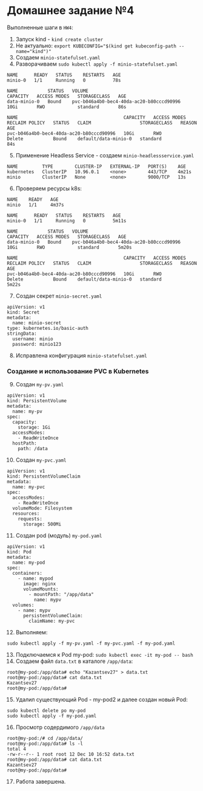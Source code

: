 # Домашнее задание №4

Выполненные шаги в `HW4`:
1. Запуск kind - `kind create cluster`
2. Не актуально: `export KUBECONFIG="$(kind get kubeconfig-path --name="kind")"`
3. Создаем `minio-statefulset.yaml`
4. Разворачиваем `sudo kubectl apply -f minio-statefulset.yaml`
```
NAME      READY   STATUS    RESTARTS   AGE
minio-0   1/1     Running   0          78s

NAME           STATUS   VOLUME                                     CAPACITY   ACCESS MODES   STORAGECLASS   AGE
data-minio-0   Bound    pvc-b046a4b0-bec4-40da-ac20-b80cccd90996   10Gi       RWO            standard       86s

NAME                                       CAPACITY   ACCESS MODES   RECLAIM POLICY   STATUS   CLAIM                  STORAGECLASS   REASON   AGE
pvc-b046a4b0-bec4-40da-ac20-b80cccd90996   10Gi       RWO            Delete           Bound    default/data-minio-0   standard                84s
```
5. Применение Headless Service - создаем `minio-headlessservice.yaml`
```
NAME         TYPE        CLUSTER-IP   EXTERNAL-IP   PORT(S)    AGE
kubernetes   ClusterIP   10.96.0.1    <none>        443/TCP    4m21s
minio        ClusterIP   None         <none>        9000/TCP   13s
```
6. Проверяем ресурсы k8s:
```
NAME    READY   AGE
minio   1/1     4m37s

NAME      READY   STATUS    RESTARTS   AGE
minio-0   1/1     Running   0          5m11s

NAME           STATUS   VOLUME                                     CAPACITY   ACCESS MODES   STORAGECLASS   AGE
data-minio-0   Bound    pvc-b046a4b0-bec4-40da-ac20-b80cccd90996   10Gi       RWO            standard       5m20s

NAME                                       CAPACITY   ACCESS MODES   RECLAIM POLICY   STATUS   CLAIM                  STORAGECLASS   REASON   AGE
pvc-b046a4b0-bec4-40da-ac20-b80cccd90996   10Gi       RWO            Delete           Bound    default/data-minio-0   standard                5m22s
```
7. Создан секрет `minio-secret.yaml`
```
apiVersion: v1
kind: Secret
metadata:
  name: minio-secret
type: kubernetes.io/basic-auth
stringData:
  username: minio
  password: minio123
```
8. Исправлена конфигурация `minio-statefulset.yaml`
### Создание и использование PVC в Kubernetes
9. Создан `my-pv.yaml`
```
apiVersion: v1
kind: PersistentVolume
metadata:
  name: my-pv
spec:
  capacity:
    storage: 1Gi
  accessModes:
    - ReadWriteOnce
  hostPath:
    path: /data
``` 
10. Создан `my-pvc.yaml`
```
apiVersion: v1
kind: PersistentVolumeClaim
metadata:
  name: my-pvc
spec:
  accessModes:
    - ReadWriteOnce
  volumeMode: Filesystem
  resources:
    requests:
      storage: 500Mi
```
11. Создан pod (модуль) `my-pod.yaml`
```
apiVersion: v1
kind: Pod
metadata:
  name: my-pod
spec:
  containers:
    - name: mypod
      image: nginx
      volumeMounts:
        - mountPath: "/app/data"
          name: mypv
  volumes:
    - name: mypv
      persistentVolumeClaim:
        claimName: my-pvc
```
12. Выполняем:
```
sudo kubectl apply -f my-pv.yaml -f my-pvc.yaml -f my-pod.yaml
```
13. Подключаемся к Pod my-pod: `sudo kubectl exec -it my-pod -- bash`
14. Создаем файл `data.txt` в каталоге `/app/data`:
```
root@my-pod:/app/data# echo "Kazantsev27" > data.txt
root@my-pod:/app/data# cat data.txt
Kazantsev27
root@my-pod:/app/data#
```
15. Удалил существующий Pod - my-pod2 и далее создан новый Pod: 
```
sudo kubectl delete po my-pod
sudo kubectl apply -f my-pod.yaml
```
16. Просмотр содердимого `/app/data`
```
root@my-pod:/# cd /app/data/
root@my-pod:/app/data# ls -l
total 4
-rw-r--r-- 1 root root 12 Dec 10 16:52 data.txt
root@my-pod:/app/data# cat data.txt
Kazantsev27
root@my-pod:/app/data#
```
17. Работа завершена.